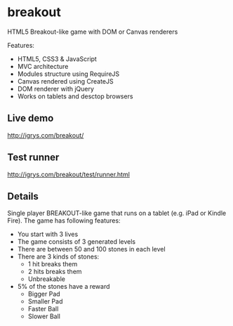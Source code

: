 breakout
========

HTML5 Breakout-like game with DOM or Canvas renderers

Features:
* HTML5, CSS3 & JavaScript
* MVC architecture
* Modules structure using RequireJS
* Canvas rendered using CreateJS
* DOM renderer with jQuery
* Works on tablets and desctop browsers


Live demo
--------
http://igrys.com/breakout/


Test runner
--------
http://igrys.com/breakout/test/runner.html

Details
--------
Single player BREAKOUT-like game that runs on a tablet (e.g. iPad or Kindle 
Fire). The game has following features: 
* You start with 3 lives 
* The game consists of 3 generated levels
* There are between 50 and 100 stones in each level 
* There are 3 kinds of stones: 
  * 1 hit breaks them 
  * 2 hits breaks them 
  * Unbreakable 
* 5% of the stones have a reward 
  * Bigger Pad 
  * Smaller Pad 
  * Faster Ball 
  * Slower Ball
